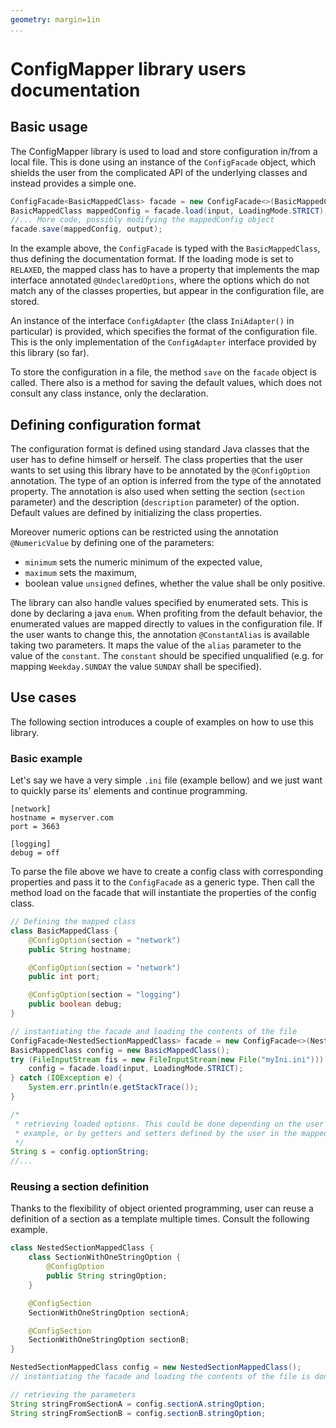 ```yaml
---
geometry: margin=1in
...
```


# ConfigMapper library users documentation

## Basic usage

The ConfigMapper library is used to load and store configuration in/from a local file. This is 
done using an instance of the `ConfigFacade` object, which shields the user from the 
complicated API of the underlying classes and instead provides a simple one. 

```java 
ConfigFacade<BasicMappedClass> facade = new ConfigFacade<>(BasicMappedClass.class, new IniAdapter());
BasicMappedClass mappedConfig = facade.load(input, LoadingMode.STRICT); 
//... More code, possibly modifying the mappedConfig object
facade.save(mappedConfig, output);
```

In the example above, the `ConfigFacade` is typed 
with the `BasicMappedClass`, thus defining the documentation format. If the loading mode
is set to `RELAXED`, the mapped class has to have a property that implements the map interface annotated 
`@UndeclaredOptions`, where the options which do not match any of the classes properties, but appear in the 
configuration file, are stored.

An instance
of the interface `ConfigAdapter` (the class `IniAdapter()` in particular) is provided, 
which specifies the format of the configuration file. This is the only implementation of the 
`ConfigAdapter` interface provided by this library (so far). 

To store the configuration in 
a file, the method `save` on the `facade` object is called. There also is a method 
for saving the default values, which does not consult any class instance, only the declaration.

## Defining configuration format

The configuration format is defined using standard Java classes that the user has to define
himself or herself. The class properties that the user wants to set using this library
have to be annotated by the `@ConfigOption` annotation. The type of an option is inferred 
from the type of the annotated property. The annotation is also used when setting the
section (`section` parameter) and the description (`description` parameter) of the option. 
Default values are defined by initializing the class properties.

Moreover numeric options can be restricted using the annotation `@NumericValue` by defining 
one of the parameters:
* `minimum` sets the numeric minimum of the expected value,
* `maximum` sets the maximum,
* boolean value `unsigned` defines, whether the value shall be only positive.

The library can also handle values specified by enumerated sets. This is done by declaring
a java `enum`. When profiting from the default behavior, the enumerated values are
mapped directly to values in the configuration file. If the user wants to change this, the
annotation `@ConstantAlias` is available taking two parameters. It maps the value of the 
`alias` parameter to the value of the `constant`. The `constant` should be specified 
unqualified (e.g. for mapping `Weekday.SUNDAY` the value `SUNDAY` shall be specified). 

## Use cases

The following section introduces a couple of examples on how to use this library.

### Basic example

Let's say we have a very simple `.ini` file (example bellow) and we just want to quickly parse its' elements
and continue programming. 

```
[network]
hostname = myserver.com
port = 3663

[logging]
debug = off
```

To parse the file above we have to create a config class with corresponding properties and pass it to the `ConfigFacade`
as a generic type. Then call the method load on the facade that will instantiate the properties of the config class.

```java
// Defining the mapped class
class BasicMappedClass {
	@ConfigOption(section = "network")
	public String hostname;

	@ConfigOption(section = "network")
	public int port;

	@ConfigOption(section = "logging")
	public boolean debug;
}

// instantiating the facade and loading the contents of the file
ConfigFacade<NestedSectionMappedClass> facade = new ConfigFacade<>(NestedSectionMappedClass.class, new IniAdapter());
BasicMappedClass config = new BasicMappedClass(); 
try (FileInputStream fis = new FileInputStream(new File("myIni.ini"))) {
	config = facade.load(input, LoadingMode.STRICT);
} catch (IOException e) {
	System.err.println(e.getStackTrace());
}

/*	
 * retrieving loaded options. This could be done depending on the user either using public properties as in this
 * example, or by getters and setters defined by the user in the mapped class 
 */
String s = config.optionString; 
//...
```

### Reusing a section definition

Thanks to the flexibility of object oriented programming, user can reuse a definition of a section as a template 
multiple times. Consult the following example.

```java
class NestedSectionMappedClass {
	class SectionWithOneStringOption {
		@ConfigOption
		public String stringOption;
	}

	@ConfigSection
	SectionWithOneStringOption sectionA;

	@ConfigSection
	SectionWithOneStringOption sectionB;
}

NestedSectionMappedClass config = new NestedSectionMappedClass();
// instantiating the facade and loading the contents of the file is done as in the example above so it is left out here

// retrieving the parameters 
String stringFromSectionA = config.sectionA.stringOption;
String stringFromSectionB = config.sectionB.stringOption;
``` 